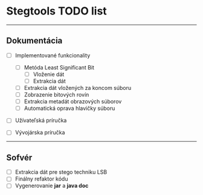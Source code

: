 # Stegtools TODO list

----
## Dokumentácia

- [ ]   Implementované funkcionality

    - [ ] Metóda Least Significant Bit
        - [ ] Vloženie dát
        - [ ] Extrakcia dát

    - [ ] Extrakcia dát vložených za koncom súboru
    - [ ] Zobrazenie bitových rovín
    - [ ] Extrakcia metadát obrazových súborov
    - [ ] Automatická oprava hlavičky súboru

- [ ] Užívateľská príručka
- [ ] Vývojárska príručka

----
## Sofvér

- [ ] Extrakcia dát pre stego techniku LSB
- [ ] Finálny refaktor kódu
- [ ] Vygenerovanie **jar** a **java doc**